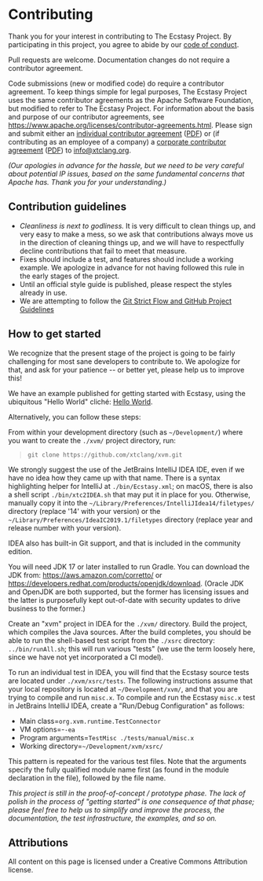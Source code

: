 Contributing
============

Thank you for your interest in contributing to The Ecstasy Project. By participating in this project, you agree to abide by our [code of conduct](CODE_OF_CONDUCT.md).

Pull requests are welcome. Documentation changes do not require a contributor agreement.

Code submissions (new or modified code) do require a contributor agreement. To keep things simple for legal purposes, The Ecstasy Project uses the same contributor agreements as the Apache Software Foundation, but modified to refer to The Ecstasy Project. For information about the basis and purpose of our contributor agreements, see <https://www.apache.org/licenses/contributor-agreements.html>. Please sign and submit either an [individual contributor agreement](./license/icla.txt) ([PDF](./license/icla.pdf)) or (if contributing as an employee of a company) a [corporate contributor agreement](./license/ccla.txt) ([PDF](./license/ccla.pdf)) to <info@xtclang.org>.

_(Our apologies in advance for the hassle, but we need to be very careful about potential IP issues, based on the same fundamental concerns that Apache has. Thank you for your understanding.)_

## Contribution guidelines ##

* _Cleanliness is next to godliness._ It is very difficult to clean things up, and very easy to make a mess, so we ask that contributions always move us in the direction of cleaning things up, and we will have to respectfully decline contributions that fail to meet that measure.
* Fixes should include a test, and features should include a working example. We apologize in advance for not having followed this rule in the early stages of the project.
* Until an official style guide is published, please respect the styles already in use.
* We are attempting to follow the [Git Strict Flow and GitHub Project Guidelines](https://gist.github.com/rsp/057481db4dbd999bb7077f211f53f212)

## How to get started

We recognize that the present stage of the project is going to be fairly challenging for most sane developers to contribute to. We apologize for that, and ask for your patience -- or better yet, please help us to improve this!

We have an example published for getting started with Ecstasy, using the ubiquitous "Hello World" cliché: [Hello World](https://xtclang.blogspot.com/2019/08/hello-world.html).

Alternatively, you can follow these steps: 

From within your development directory (such as `~/Development/`) where you want to create the `./xvm/` project directory, run:

> `git clone https://github.com/xtclang/xvm.git`

We strongly suggest the use of the JetBrains IntelliJ IDEA IDE, even if we have no idea how they came up with that name. There is a syntax highlighting helper for IntelliJ at `./bin/Ecstasy.xml`; on macOS, there is also a shell script `./bin/xtc2IDEA.sh` that may put it in place for you. Otherwise, manually copy it into the `~/Library/Preferences/IntelliJIdea14/filetypes/` directory (replace '14' with your version) or the `~/Library/Preferences/IdeaIC2019.1/filetypes` directory (replace year and release number with your version).

IDEA also has built-in Git support, and that is included in the community edition.

You will need JDK 17 or later installed to run Gradle. You can download the JDK from: <https://aws.amazon.com/corretto/> or <https://developers.redhat.com/products/openjdk/download>. (Oracle JDK and OpenJDK are both supported, but the former has licensing issues and the latter is purposefully kept out-of-date with security updates to drive business to the former.)

Create an "xvm" project in IDEA for the `./xvm/` directory. Build the project, which compiles the Java sources. After the build completes, you should be able to run the shell-based test script from the `./xsrc` directory: `../bin/runAll.sh`; this will run various "tests" (we use the term loosely here, since we have not yet incorporated a CI model).

To run an individual test in IDEA, you will find that the Ecstasy source tests are located under `./xvm/xsrc/tests`. The following instructions assume that your local repository is located at `~/Development/xvm/`, and that you are trying to compile and run `misc.x`. To compile and run the Ecstasy `misc.x` test in JetBrains IntelliJ IDEA, create a "Run/Debug Configuration" as follows:

* Main class=`org.xvm.runtime.TestConnector`
* VM options=-`-ea`
* Program arguments=`TestMisc ./tests/manual/misc.x`
* Working directory=`~/Development/xvm/xsrc/`

This pattern is repeated for the various test files. Note that the arguments specify the fully qualified module name first (as found in the module declaration in the file), followed by the file name.

_This project is still in the proof-of-concept / prototype phase. The lack of polish in the process of "getting started" is one consequence of that phase; please feel free to help us to simplify and improve the process, the documentation, the test infrastructure, the examples, and so on._

## Attributions

All content on this page is licensed under a Creative Commons Attribution license.
